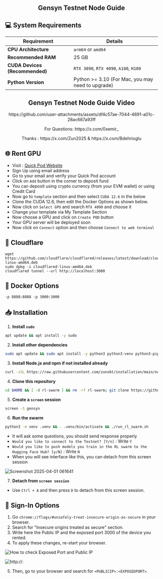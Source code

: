 <h2 align=center>Gensyn Testnet Node Guide</h2>

## 💻 System Requirements

| Requirement                        | Details                                                                                      |
|-------------------------------------|---------------------------------------------------------------------------------------------|
| **CPU Architecture**                | `arm64` or `amd64`                                                                          |
| **Recommended RAM**                 | 25 GB                                                                                       |
| **CUDA Devices (Recommended)**      | `RTX 3090`, `RTX 4090`, `A100`, `H100`                                                      |
| **Python Version**                  | Python >= 3.10 (For Mac, you may need to upgrade) 

<h2 align=center>Gensyn Testnet Node Guide Video</h2>


<p align="center">https://github.com/user-attachments/assets/df4c57ae-7044-4691-a01c-28ac687a93ff</p>

<p align="center">For Questions: https://x.com/0xemir_</p>

<p align="center">Thanks : https://x.com/Zun2025 & https://x.com/Bdehrioglu</p>

## 🌐 Rent GPU
- Visit : [Quick Pod Website](https://console.quickpod.io?affiliate=60f49a2e-463f-490d-a57a-497276b22a09)
- Sign Up using email address
- Go to your email and verify your Quick Pod account
- Click on `Add` button in the corner to deposit fund
- You can deposit using crypto currency (from your EVM wallet) or using Credit Card
- Now go to `template` section and then select `CUDA 12.6` in the below
- Clone the CUDA 12.6, then edit the Docker Options as shown below.
- Now click on `Select GPU` and search `RTX 4090` and choose it
- Change your template via My Template Section
- Now choose a GPU and click on `Create POD` button
- Your GPU server will be deployed soon
- Now click on `Connect` option and then choose `Connect to web terminal`

## 🛜 Cloudflare

```
wget https://github.com/cloudflare/cloudflared/releases/latest/download/cloudflared-linux-amd64.deb
sudo dpkg -i cloudflared-linux-amd64.deb
cloudflared tunnel --url http://localhost:3000
```

## 🛜 Docker Options

```
-p 8888:8888 -p 3000:3000
```

## 📥 Installation

1. **Install `sudo`**
```bash
apt update && apt install -y sudo
```
2. **Install other dependencies**
```bash
sudo apt update && sudo apt install -y python3 python3-venv python3-pip curl wget screen git lsof && curl -sS https://dl.yarnpkg.com/debian/pubkey.gpg | sudo apt-key add - && echo "deb https://dl.yarnpkg.com/debian/ stable main" | sudo tee /etc/apt/sources.list.d/yarn.list && sudo apt update && sudo apt install -y yarn
```
3. **Install Node.js and npm if not installed already**  
```bash
curl -sSL https://raw.githubusercontent.com/zunxbt/installation/main/node.sh | bash
```
4. **Clone this repository**
```bash
cd $HOME && [ -d rl-swarm ] && rm -rf rl-swarm; git clone https://github.com/gensyn-ai/rl-swarm.git && cd rl-swarm
```
5. **Create a `screen` session**
```bash
screen -S gensyn
```
6. **Run the swarm**
```bash
python3 -m venv .venv && . .venv/bin/activate && ./run_rl_swarm.sh
```
- It will ask some questions, you should send response properly
- ```Would you like to connect to the Testnet? [Y/n]``` : Write `Y`
- ```Would you like to push models you train in the RL swarm to the Hugging Face Hub? [y/N]``` : Write `N`
- When you will see interface like this, you can detach from this screen session

![Screenshot 2025-04-01 061641](https://github.com/user-attachments/assets/b5ed9645-16a2-4911-8a73-97e21fdde274)

7. **Detach from `screen session`**
- Use `Ctrl + A` and then press `D` to detach from this screen session.


## 🛜 Sign-In Options

1. Go ```chrome://flags/#unsafely-treat-insecure-origin-as-secure``` in your browser.
2. Search for "Insecure origins treated as secure" section.
3. Write here the Public IP and the exposed port 3000 of the device you rented.
4. To apply these changes, re-start your browser.

![How to check Exposed Port and Public IP](https://github.com/user-attachments/assets/18d118cc-8a61-463d-bbeb-9d8d83ed0548)

![http://<PUBLIC-IP>:<PORT>](https://github.com/user-attachments/assets/f4542346-837e-4304-9c50-78f0edfacc3e)

5. Then, go to your browser and search for ```<PUBLICIP>:<EXPOSEDPORT>```.
